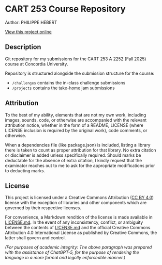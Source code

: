 # CART 253 Course Repository

Author: PHILIPPE HEBERT

[View this project online](https://philippefutureboy.github.io/cu-cart253/)

## Description

Git repository for my submissions for the CART 253 A 2252 (Fall 2025) course at Concordia University.

Repository is structured alongside the submission structure for the course:

- `/challenges` contains the in-class challenge submissions
- `/projects` contains the take-home jam submissions

## Attribution

To the best of my ability, elements that are not my own work, including images, sounds, code, or otherwise are accompanied with the relevant attribution notice, whether in the form of a README, LICENSE (where LICENSE inclusion is required by the original work), code comments, or otherwise.

When a dependencies file (like package.json) is included, listing a library there is taken to count as proper attribution for that library. No extra citation or disclaimer is added unless specifically required. Should marks be deductable for the absence of extra citation, I kindly request that the examinator reaches out to me to ask for the appropriate modifications prior to deducting marks.

## License

This project is licensed under a Creative Commons Attribution ([CC BY 4.0](https://creativecommons.org/licenses/by/4.0/deed.en)) license with the exception of libraries and other components which are governed by their respective licenses.

For convenience, a Markdown rendition of the license is made available in [LICENSE.md](LICENSE.md). In the event of any inconsistency, conflict, or ambiguity between the contents of [LICENSE.md](LICENSE.md) and the official Creative Commons Attribution 4.0 International License as published by Creative Commons, the latter shall govern and control.

_(For purposes of academic integrity: The above paragraph was prepared with the assistance of ChatGPT-5, for the purpose of rendering the language in a more formal and legally enforceable manner.)_